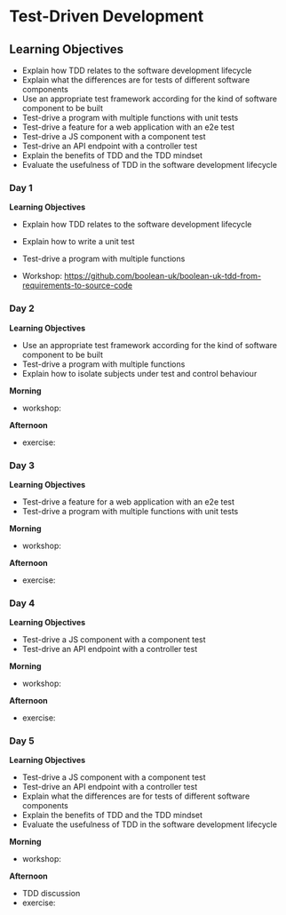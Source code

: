# Test-Driven Development

## Learning Objectives

- Explain how TDD relates to the software development lifecycle
- Explain what the differences are for tests of different software components
- Use an appropriate test framework according for the kind of software component to be built
- Test-drive a program with multiple functions with unit tests
- Test-drive a feature for a web application with an e2e test
- Test-drive a JS component with a component test
- Test-drive an API endpoint with a controller test
- Explain the benefits of TDD and the TDD mindset
- Evaluate the usefulness of TDD in the software development lifecycle

### Day 1
**Learning Objectives**
- Explain how TDD relates to the software development lifecycle
- Explain how to write a unit test
- Test-drive a program with multiple functions

- Workshop: https://github.com/boolean-uk/boolean-uk-tdd-from-requirements-to-source-code

### Day 2
**Learning Objectives**
- Use an appropriate test framework according for the kind of software component to be built
- Test-drive a program with multiple functions
- Explain how to isolate subjects under test and control behaviour

**Morning**
- workshop:

**Afternoon**
- exercise:

### Day 3
**Learning Objectives**
- Test-drive a feature for a web application with an e2e test
- Test-drive a program with multiple functions with unit tests

**Morning**
- workshop:

**Afternoon**
- exercise:

### Day 4
**Learning Objectives**
- Test-drive a JS component with a component test
- Test-drive an API endpoint with a controller test

**Morning**
- workshop:

**Afternoon**
- exercise:

### Day 5
**Learning Objectives**
- Test-drive a JS component with a component test
- Test-drive an API endpoint with a controller test
- Explain what the differences are for tests of different software components
- Explain the benefits of TDD and the TDD mindset
- Evaluate the usefulness of TDD in the software development lifecycle

**Morning**
- workshop:

**Afternoon**
- TDD discussion
- exercise:
